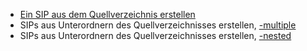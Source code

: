 * [Ein SIP aus dem Quellverzeichnis erstellen](feature_create_sip_single.md)   
* SIPs aus Unterordnern des Quellverzeichnisses erstellen,  [-multiple](feature_create_sips_multiple.md)   
* SIPs aus Unterordnern des Quellverzeichnisses erstellen, [-nested](feature_create_sips_nested.md)
